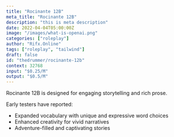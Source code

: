```yaml
---
title: "Rocinante 12B"
meta_title: "Rocinante 12B"
description: "this is meta description"
date: 2022-04-04T05:00:00Z
image: "/images/what-is-openai.png"
categories: ["roleplay"]
author: "Rifx.Online"
tags: ["roleplay", "tailwind"]
draft: false
id: "thedrummer/rocinante-12b"
context: 32768
input: "$0.25/M"
output: "$0.5/M"
---
```


Rocinante 12B is designed for engaging storytelling and rich prose.

Early testers have reported:

* Expanded vocabulary with unique and expressive word choices
* Enhanced creativity for vivid narratives
* Adventure-filled and captivating stories